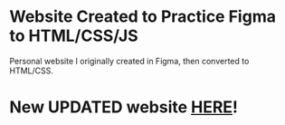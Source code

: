 # Website Created to Practice Figma to HTML/CSS/JS
Personal website I originally created in Figma, then converted to HTML/CSS.

# New UPDATED website [HERE](https://dhanikabotejue.vercel.app/)!
